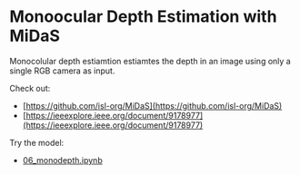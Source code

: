 # Monoocular Depth Estimation with MiDaS

Monocolular depth estiamtion estiamtes the depth in an image using only a single RGB camera as input.

Check out:

- [https://github.com/isl-org/MiDaS](https://github.com/isl-org/MiDaS)
- [https://ieeexplore.ieee.org/document/9178977](https://ieeexplore.ieee.org/document/9178977)

Try the model:

- [06_monodepth.ipynb](https://github.com/TranslationalAICenterISU/cv-ssl-aug-2023/blob/main/notebooks/06_monodepth.ipynb)